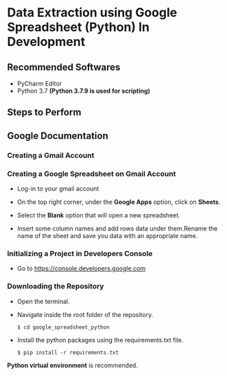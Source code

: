 # Data Extraction using Google Spreadsheet (Python) In Development
## Recommended Softwares
* PyCharm Editor
* Python 3.7 **(Python 3.7.9 is used for scripting)**

## Steps to Perform
## Google Documentation
### Creating a Gmail Account
### Creating a Google Spreadsheet on Gmail Account
* Log-in to your gmail account

* On the top right corner, under the **Google Apps** option, click on **Sheets**.

* Select the **Blank** option that will open a new spreadsheet.

* Insert some column names and add rows data under them.Rename the name of the sheet and save you data with an appropriate name. 

### Initializing a Project in Developers Console
* Go to https://console.developers.google.com
### Downloading the Repository

* Open the terminal.

* Navigate inside the root folder of the repository.

  `$ cd google_spreadsheet_python`
  
* Install the python packages using the requirements.txt file.

  `$ pip install -r requirements.txt`
  

**Python virtual environment** is recommended.
